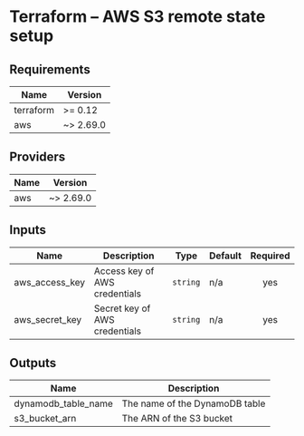 # Terraform – AWS S3 remote state setup
## Requirements

| Name | Version |
|------|---------|
| terraform | >= 0.12 |
| aws | ~> 2.69.0 |

## Providers

| Name | Version |
|------|---------|
| aws | ~> 2.69.0 |

## Inputs

| Name | Description | Type | Default | Required |
|------|-------------|------|---------|:--------:|
| aws\_access\_key | Access key of AWS credentials | `string` | n/a | yes |
| aws\_secret\_key | Secret key of AWS credentials | `string` | n/a | yes |

## Outputs

| Name | Description |
|------|-------------|
| dynamodb\_table\_name | The name of the DynamoDB table |
| s3\_bucket\_arn | The ARN of the S3 bucket |
